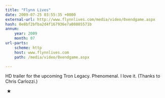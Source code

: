 ```yaml
---
title: "Flynn Lives"
date: 2009-07-25 03:55:35 +0000
external-url: http://www.flynnlives.com/media/video/0xendgame.aspx
hash: 0e8bf2bfba2d4f167936e7a08085571b
annum:
    year: 2009
    month: 07
url-parts:
    scheme: http
    host: www.flynnlives.com
    path: /media/video/0xendgame.aspx

---
```


HD trailer for the upcoming Tron Legacy. Phenomenal. I love it. (Thanks to Chris Carlozzi.)



 ★ 

